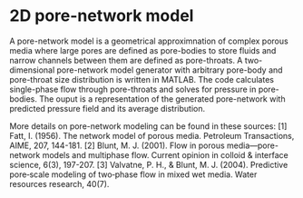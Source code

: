 # 2D pore-network model
A pore-network model is a geometrical approximnation of complex porous media where large pores are defined as pore-bodies to store fluids and narrow channels between them are defined as pore-throats. 
A two-dimensional pore-network model generator with arbitrary pore-body and pore-throat size distribution is written in MATLAB. The code calculates single-phase flow through pore-throats and solves for pressure in pore-bodies. The ouput is a representation of the generated pore-network with predicted pressure field and its average distribution.

More details on pore-network modeling can be found in these sources:
[1] Fatt, I. (1956). The network model of porous media. Petroleum Transactions, AIME, 207, 144-181.
[2] Blunt, M. J. (2001). Flow in porous media—pore-network models and multiphase flow. Current opinion in colloid & interface science, 6(3), 197-207.
[3] Valvatne, P. H., & Blunt, M. J. (2004). Predictive pore‐scale modeling of two‐phase flow in mixed wet media. Water resources research, 40(7).

